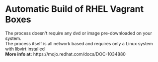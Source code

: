 
<h1>Automatic Build of RHEL Vagrant Boxes</h1>
The process doesn't require any dvd or image pre-downloaded on your system. <br />
The process itself is all network based and requires only a Linux system with libvirt installed 
<br />
<b>More info at:</b> https://mojo.redhat.com/docs/DOC-1034880

